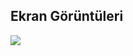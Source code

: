## Ekran Görüntüleri

![](https://github.com/murattguzell/TrendifyDesignExample/blob/master/gif/trendify.gif?raw=true)
